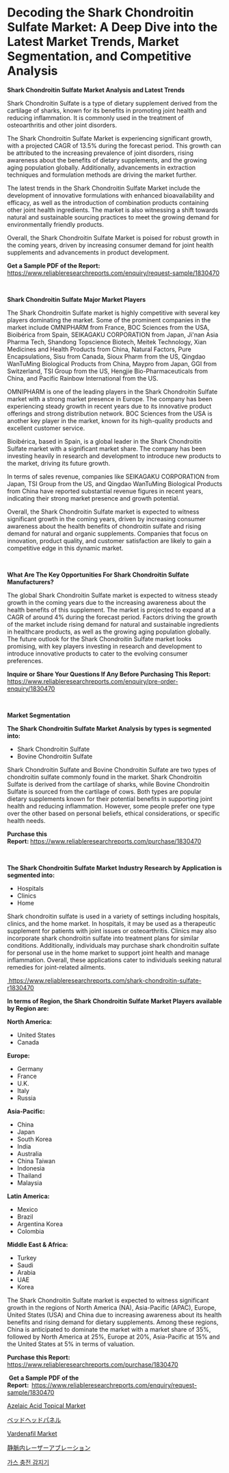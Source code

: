 <p><h1>Decoding the Shark Chondroitin Sulfate Market: A Deep Dive into the Latest Market Trends, Market Segmentation, and Competitive Analysis</h1></p><p><strong>Shark Chondroitin Sulfate Market Analysis and Latest Trends</strong></p>
<p><p>Shark Chondroitin Sulfate is a type of dietary supplement derived from the cartilage of sharks, known for its benefits in promoting joint health and reducing inflammation. It is commonly used in the treatment of osteoarthritis and other joint disorders.</p><p>The Shark Chondroitin Sulfate Market is experiencing significant growth, with a projected CAGR of 13.5% during the forecast period. This growth can be attributed to the increasing prevalence of joint disorders, rising awareness about the benefits of dietary supplements, and the growing aging population globally. Additionally, advancements in extraction techniques and formulation methods are driving the market further.</p><p>The latest trends in the Shark Chondroitin Sulfate Market include the development of innovative formulations with enhanced bioavailability and efficacy, as well as the introduction of combination products containing other joint health ingredients. The market is also witnessing a shift towards natural and sustainable sourcing practices to meet the growing demand for environmentally friendly products.</p><p>Overall, the Shark Chondroitin Sulfate Market is poised for robust growth in the coming years, driven by increasing consumer demand for joint health supplements and advancements in product development.</p></p>
<p><strong>Get a Sample PDF of the Report:&nbsp;</strong> <a href="https://www.reliableresearchreports.com/enquiry/request-sample/1830470">https://www.reliableresearchreports.com/enquiry/request-sample/1830470</a></p>
<p>&nbsp;</p>
<p><strong>Shark Chondroitin Sulfate Major Market Players</strong></p>
<p><p>The Shark Chondroitin Sulfate market is highly competitive with several key players dominating the market. Some of the prominent companies in the market include OMNIPHARM from France, BOC Sciences from the USA, Bioibérica from Spain, SEIKAGAKU CORPORATION from Japan, Ji'nan Asia Pharma Tech, Shandong Topscience Biotech, Meitek Technology, Xian Medicines and Health Products from China, Natural Factors, Pure Encapsulations, Sisu from Canada, Sioux Pharm from the US, Qingdao WanTuMing Biological Products from China, Maypro from Japan, GGI from Switzerland, TSI Group from the US, Hengjie Bio-Pharmaceuticals from China, and Pacific Rainbow International from the US.</p><p>OMNIPHARM is one of the leading players in the Shark Chondroitin Sulfate market with a strong market presence in Europe. The company has been experiencing steady growth in recent years due to its innovative product offerings and strong distribution network. BOC Sciences from the USA is another key player in the market, known for its high-quality products and excellent customer service.</p><p>Bioibérica, based in Spain, is a global leader in the Shark Chondroitin Sulfate market with a significant market share. The company has been investing heavily in research and development to introduce new products to the market, driving its future growth.</p><p>In terms of sales revenue, companies like SEIKAGAKU CORPORATION from Japan, TSI Group from the US, and Qingdao WanTuMing Biological Products from China have reported substantial revenue figures in recent years, indicating their strong market presence and growth potential.</p><p>Overall, the Shark Chondroitin Sulfate market is expected to witness significant growth in the coming years, driven by increasing consumer awareness about the health benefits of chondroitin sulfate and rising demand for natural and organic supplements. Companies that focus on innovation, product quality, and customer satisfaction are likely to gain a competitive edge in this dynamic market.</p></p>
<p>&nbsp;</p>
<p><strong>What Are The Key Opportunities For Shark Chondroitin Sulfate Manufacturers?</strong></p>
<p><p>The global Shark Chondroitin Sulfate market is expected to witness steady growth in the coming years due to the increasing awareness about the health benefits of this supplement. The market is projected to expand at a CAGR of around 4% during the forecast period. Factors driving the growth of the market include rising demand for natural and sustainable ingredients in healthcare products, as well as the growing aging population globally. The future outlook for the Shark Chondroitin Sulfate market looks promising, with key players investing in research and development to introduce innovative products to cater to the evolving consumer preferences.</p></p>
<p><strong>Inquire or Share Your Questions If Any Before Purchasing This Report:</strong> <a href="https://www.reliableresearchreports.com/enquiry/pre-order-enquiry/1830470">https://www.reliableresearchreports.com/enquiry/pre-order-enquiry/1830470</a></p>
<p>&nbsp;</p>
<p><strong>Market Segmentation</strong></p>
<p><strong>The Shark Chondroitin Sulfate Market Analysis by types is segmented into:</strong></p>
<p><ul><li>Shark Chondroitin Sulfate</li><li>Bovine Chondroitin Sulfate</li></ul></p>
<p><p>Shark Chondroitin Sulfate and Bovine Chondroitin Sulfate are two types of chondroitin sulfate commonly found in the market. Shark Chondroitin Sulfate is derived from the cartilage of sharks, while Bovine Chondroitin Sulfate is sourced from the cartilage of cows. Both types are popular dietary supplements known for their potential benefits in supporting joint health and reducing inflammation. However, some people prefer one type over the other based on personal beliefs, ethical considerations, or specific health needs.</p></p>
<p><strong>Purchase this Report:&nbsp;</strong><a href="https://www.reliableresearchreports.com/purchase/1830470">https://www.reliableresearchreports.com/purchase/1830470</a></p>
<p>&nbsp;</p>
<p><strong>The Shark Chondroitin Sulfate Market Industry Research by Application is segmented into:</strong></p>
<p><ul><li>Hospitals</li><li>Clinics</li><li>Home</li></ul></p>
<p><p>Shark chondroitin sulfate is used in a variety of settings including hospitals, clinics, and the home market. In hospitals, it may be used as a therapeutic supplement for patients with joint issues or osteoarthritis. Clinics may also incorporate shark chondroitin sulfate into treatment plans for similar conditions. Additionally, individuals may purchase shark chondroitin sulfate for personal use in the home market to support joint health and manage inflammation. Overall, these applications cater to individuals seeking natural remedies for joint-related ailments.</p></p>
<p><a href="https://www.reliableresearchreports.com/shark-chondroitin-sulfate-r1830470">&nbsp;https://www.reliableresearchreports.com/shark-chondroitin-sulfate-r1830470</a></p>
<p><strong>In terms of Region, the Shark Chondroitin Sulfate Market Players available by Region are:</strong></p>
<p>
    <p> <strong> North America: </strong>
        <ul>
            <li>United States</li>
            <li>Canada</li>
        </ul>
        </p> 
    <p> <strong> Europe: </strong>
        <ul>
            <li>Germany</li>
            <li>France</li>
            <li>U.K.</li>
            <li>Italy</li>
            <li>Russia</li>
        </ul>
        </p> 
    <p> <strong> Asia-Pacific: </strong>
        <ul>
            <li>China</li>
            <li>Japan</li>
            <li>South Korea</li>
            <li>India</li>
            <li>Australia</li>
            <li>China Taiwan</li>
            <li>Indonesia</li>
            <li>Thailand</li>
            <li>Malaysia</li>
        </ul>
        </p> 
    <p> <strong> Latin America: </strong>
        <ul>
            <li>Mexico</li>
            <li>Brazil</li>
            <li>Argentina Korea</li>
            <li>Colombia</li>
        </ul>
        </p> 
    <p> <strong> Middle East & Africa: </strong>
        <ul>
            <li>Turkey</li>
            <li>Saudi</li>
            <li>Arabia</li>
            <li>UAE</li>
            <li>Korea</li>
        </ul>
    </p>
    </p>
<p><p>The Shark Chondroitin Sulfate market is expected to witness significant growth in the regions of North America (NA), Asia-Pacific (APAC), Europe, United States (USA) and China due to increasing awareness about its health benefits and rising demand for dietary supplements. Among these regions, China is anticipated to dominate the market with a market share of 35%, followed by North America at 25%, Europe at 20%, Asia-Pacific at 15% and the United States at 5% in terms of valuation.</p></p>
<p><strong>Purchase this Report: </strong><a href="https://www.reliableresearchreports.com/purchase/1830470">https://www.reliableresearchreports.com/purchase/1830470</a></p>
<p>&nbsp;<strong>Get a Sample PDF of the Report:&nbsp;&nbsp;</strong><a href="https://www.reliableresearchreports.com/enquiry/request-sample/1830470">https://www.reliableresearchreports.com/enquiry/request-sample/1830470</a></p>
<p><strong></strong></p>
<p><p><a href="https://github.com/kufem1/Market-Research-Report-List-2/blob/main/azelaic-acid-topical-market.md">Azelaic Acid Topical Market</a></p><p><a href="https://medium.com/@kelscdowell78456/%E3%83%99%E3%83%83%E3%83%89%E3%83%98%E3%83%83%E3%83%89%E3%83%91%E3%83%8D%E3%83%AB%E5%B8%82%E5%A0%B4%E3%81%AE%E8%A6%8F%E6%A8%A1-cagr-%E3%83%88%E3%83%AC%E3%83%B3%E3%83%89-2024-2030-d4dd31342c86">ベッドヘッドパネル</a></p><p><a href="https://github.com/kosella/Market-Research-Report-List-3/blob/main/vardenafil-market.md">Vardenafil Market</a></p><p><a href="https://medium.com/@hugofirst21/%E5%86%85%E8%A6%96%E9%8F%A1%E3%83%AC%E3%83%BC%E3%82%B6%E3%83%BC%E3%82%A2%E3%83%96%E3%83%AC%E3%83%BC%E3%82%B7%E3%83%A7%E3%83%B3%E5%B8%82%E5%A0%B4%E3%81%AF-%E5%B8%82%E5%A0%B4%E3%82%B7%E3%82%A7%E3%82%A2-%E5%B8%82%E5%A0%B4%E3%83%88%E3%83%AC%E3%83%B3%E3%83%89-%E5%B8%82%E5%A0%B4%E6%88%90%E9%95%B7%E3%81%AB%E9%96%A2%E3%81%99%E3%82%8B%E6%83%85%E5%A0%B1%E3%82%92%E6%8F%90%E4%BE%9B%E3%81%97%E3%81%A6%E3%81%84%E3%81%BE%E3%81%99-d1978cf107e2">静脈内レーザーアブレーション</a></p><p><a href="https://medium.com/@rickymetzdvm/%EA%B0%80%EC%8A%A4-%EC%B6%A9%EC%A0%84-%ED%83%90%EC%A7%80%EA%B8%B0-%EC%8B%9C%EC%9E%A5-%EB%B3%B4%EA%B3%A0%EC%84%9C%EB%8A%94-%EC%9D%B4-%EC%8B%9C%EC%9E%A5%EC%9D%98-%EC%B5%9C%EC%8B%A0-%EB%8F%99%ED%96%A5-%EB%B0%8F-%EC%84%B1%EC%9E%A5-%EA%B8%B0%ED%9A%8C%EB%A5%BC-%EB%B3%B4%EC%97%AC%EC%A4%8D%EB%8B%88%EB%8B%A4-442c4676c4ff">가스 충전 감지기</a></p></p>